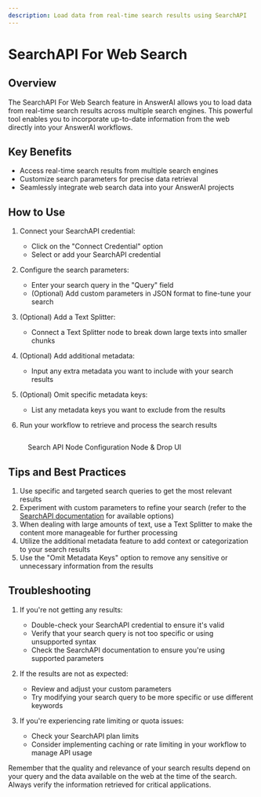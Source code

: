 ```yaml
---
description: Load data from real-time search results using SearchAPI
---
```


# SearchAPI For Web Search

## Overview

The SearchAPI For Web Search feature in AnswerAI allows you to load data from real-time search results across multiple search engines. This powerful tool enables you to incorporate up-to-date information from the web directly into your AnswerAI workflows.

## Key Benefits

-   Access real-time search results from multiple search engines
-   Customize search parameters for precise data retrieval
-   Seamlessly integrate web search data into your AnswerAI projects

## How to Use

1. Connect your SearchAPI credential:

    - Click on the "Connect Credential" option
    - Select or add your SearchAPI credential

2. Configure the search parameters:

    - Enter your search query in the "Query" field
    - (Optional) Add custom parameters in JSON format to fine-tune your search

3. (Optional) Add a Text Splitter:

    - Connect a Text Splitter node to break down large texts into smaller chunks

4. (Optional) Add additional metadata:

    - Input any extra metadata you want to include with your search results

5. (Optional) Omit specific metadata keys:

    - List any metadata keys you want to exclude from the results

6. Run your workflow to retrieve and process the search results

<!-- TODO: Add a screenshot showing the SearchAPI For Web Search node configuration panel -->
<figure><img src="/.gitbook/assets/screenshots/searchapi.png" alt="" /><figcaption><p> Search API Node Configuration Node  &#x26; Drop UI</p></figcaption></figure>

## Tips and Best Practices

1. Use specific and targeted search queries to get the most relevant results
2. Experiment with custom parameters to refine your search (refer to the [SearchAPI documentation](https://www.searchapi.io/docs/google) for available options)
3. When dealing with large amounts of text, use a Text Splitter to make the content more manageable for further processing
4. Utilize the additional metadata feature to add context or categorization to your search results
5. Use the "Omit Metadata Keys" option to remove any sensitive or unnecessary information from the results

## Troubleshooting

1. If you're not getting any results:

    - Double-check your SearchAPI credential to ensure it's valid
    - Verify that your search query is not too specific or using unsupported syntax
    - Check the SearchAPI documentation to ensure you're using supported parameters

2. If the results are not as expected:

    - Review and adjust your custom parameters
    - Try modifying your search query to be more specific or use different keywords

3. If you're experiencing rate limiting or quota issues:
    - Check your SearchAPI plan limits
    - Consider implementing caching or rate limiting in your workflow to manage API usage

Remember that the quality and relevance of your search results depend on your query and the data available on the web at the time of the search. Always verify the information retrieved for critical applications.
